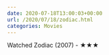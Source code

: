 ```yaml
---
date: 2020-07-18T13:00:03+00:00
url: /2020/07/18/zodiac.html
categories: Movies
---
```

Watched Zodiac (2007) - ★★★




